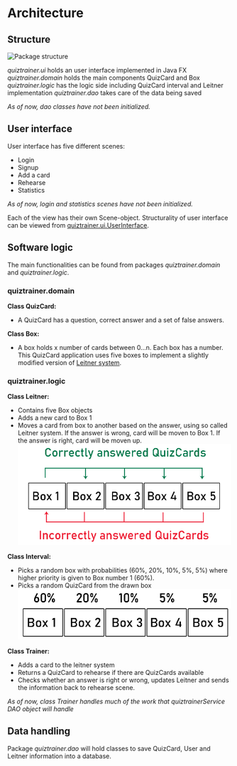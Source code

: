 # Architecture

## Structure

![Package structure](images/packages.png.png "Package structure")

_quiztrainer.ui_ holds an user interface implemented in Java FX
_quiztrainer.domain_ holds the main components QuizCard and Box
_quiztrainer.logic_ has the logic side including QuizCard interval and Leitner implementation
_quiztrainer.dao_ takes care of the data being saved

_As of now, dao classes have not been initialized._

## User interface

User interface has five different scenes:
- Login
- Signup
- Add a card
- Rehearse
- Statistics

_As of now, login and statistics scenes have not been initialized._

Each of the view has their own Scene-object. Structurality of user interface can be viewed from [quiztrainer.ui.UserInterface](https://github.com/tommise/ot-harjoitustyo/blob/master/QuizTrainer/src/main/java/quiztrainer/ui/UserInterface.java).

## Software logic

The main functionalities can be found from packages _quiztrainer.domain_ and _quiztrainer.logic_.

### quiztrainer.domain

**Class QuizCard:**
- A QuizCard has a question, correct answer and a set of false answers.

**Class Box:**
- A box holds x number of cards between 0...n. Each box has a number. This QuizCard application uses five boxes to implement a slightly modified version of [Leitner system](https://en.wikipedia.org/wiki/Leitner_system).

### quiztrainer.logic

**Class Leitner:**
- Contains five Box objects
- Adds a new card to Box 1
- Moves a card from box to another based on the answer, using so called Leitner system. If the answer is wrong, card will be moven to Box 1. If the answer is right, card will be moven up.
![Leitner system](images/leitner_system.png "Leitner system")

**Class Interval:**
- Picks a random box with probabilities (60%, 20%, 10%, 5%, 5%) where higher priority is given
to Box number 1 (60%). 
- Picks a random QuizCard from the drawn box
![QuizCard interval](images/quizcard_interval.png "QuizCard interval")

**Class Trainer:**
- Adds a card to the leitner system
- Returns a QuizCard to rehearse if there are QuizCards available
- Checks whether an answer is right or wrong, updates Leitner and sends the information back to rehearse scene.

_As of now, class Trainer handles much of the work that quiztrainerService DAO object will handle_

## Data handling

Package _quiztrainer.dao_ will hold classes to save QuizCard, User and Leitner information into a database.
